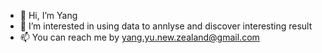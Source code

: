 - 👋 Hi, I’m Yang
- 👀 I’m interested in using data to annlyse and discover interesting result
- 📫 You can reach me by yang.yu.new.zealand@gmail.com

<!---
Yang736545148/Yang736545148 is a ✨ special ✨ repository because its `README.md` (this file) appears on your GitHub profile.
You can click the Preview link to take a look at your changes.
--->
